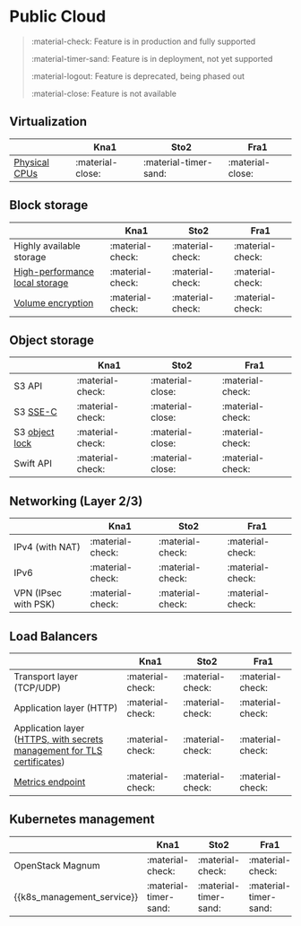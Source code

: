 # Public Cloud

> :material-check: Feature is in production and fully supported
>
> :material-timer-sand: Feature is in deployment, not yet supported
>
> :material-logout: Feature is deprecated, being phased out
>
> :material-close: Feature is not available

## Virtualization
|                                                              | Kna1                  | Sto2                  | Fra1             |
| -------------                                                | ----------------      | --------------------- | ---------------- |
| [Physical CPUs](../flavors/index.md#compute-tiers)           | :material-close:      | :material-timer-sand: | :material-close: |


## Block storage
|                                                                        | Kna1             | Sto2             | Fra1             |
| ------------------------------                                         | ---------------- | ---------------- | ---------------- |
| Highly available storage                                               | :material-check: | :material-check: | :material-check: |
| [High-performance local storage](../flavors/index.md#compute-tiers)    | :material-check: | :material-check: | :material-check: |
| [Volume encryption](../../howto/openstack/cinder/encrypted-volumes.md) | :material-check: | :material-check: | :material-check: |


## Object storage
|                                                                | Kna1             | Sto2             | Fra1             |
| ------------------------------                                 | ---------------- | ---------------- | ---------------- |
| S3 API                                                         | :material-check: | :material-close: | :material-check: |
| S3 [SSE-C](../../howto/object-storage/s3/sse-c.md)             | :material-check: | :material-close: | :material-check: |
| S3 [object lock](../../howto/object-storage/s3/object-lock.md) | :material-check: | :material-close: | :material-check: |
| Swift API                                                      | :material-check: | :material-close: | :material-check: |


## Networking (Layer 2/3)
|                      | Kna1             | Sto2             | Fra1             |
| -------------------- | ---------------- | ---------------- | ---------------- |
| IPv4 (with NAT)      | :material-check: | :material-check: | :material-check: |
| IPv6                 | :material-check: | :material-check: | :material-check: |
| VPN (IPsec with PSK) | :material-check: | :material-check: | :material-check: |


## Load Balancers
|                                                                                                                    | Kna1             | Sto2             | Fra1             |
| --------------------------------------------------------------------                                               | ---------------- | ---------------- | ---------------- |
| Transport layer (TCP/UDP)                                                                                          | :material-check: | :material-check: | :material-check: |
| Application layer (HTTP)                                                                                           | :material-check: | :material-check: | :material-check: |
| Application layer ([HTTPS, with secrets management for TLS certificates](../../howto/openstack/octavia/tls-lb.md)) | :material-check: | :material-check: | :material-check: |
| [Metrics endpoint](../../howto/openstack/octavia/metrics.md)                                                       | :material-check: | :material-check: | :material-check: |


## Kubernetes management
|                            | Kna1                  | Sto2                  | Fra1                  |
| -----------------          | ----------------      | ----------------      | ----------------      |
| OpenStack Magnum           | :material-check:      | :material-check:      | :material-check:      |
| {{k8s_management_service}} | :material-timer-sand: | :material-timer-sand: | :material-timer-sand: |
